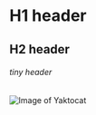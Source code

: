 # H1 header
## H2 header
###### tiny header
![Image of Yaktocat](https://octodex.github.com/images/yaktocat.png)

